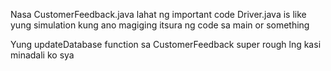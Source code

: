 Nasa CustomerFeedback.java lahat ng important code
Driver.java is like yung simulation kung ano magiging itsura ng code sa main or something

Yung updateDatabase function sa CustomerFeedback super rough lng kasi minadali ko sya
